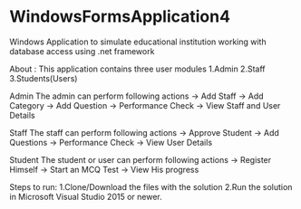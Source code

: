 # WindowsFormsApplication4
Windows Application to simulate educational institution working with database access using .net framework

About : 
  This application contains three user modules
    1.Admin
    2.Staff
    3.Students(Users)
    
  Admin
    The admin can perform following actions 
      -> Add Staff
      -> Add Category
      -> Add Question
      -> Performance Check
      -> View Staff and User Details
   
   Staff
    The staff can perform following actions
      -> Approve Student 
      -> Add Questions
      -> Performance Check
      -> View User Details
      
   Student
      The student or user can perform following actions
        -> Register Himself
        -> Start an MCQ Test
        -> View His progress
        
 Steps to run:
    1.Clone/Download the files with the solution
    2.Run the solution in Microsoft Visual Studio 2015 or newer.
 
    
